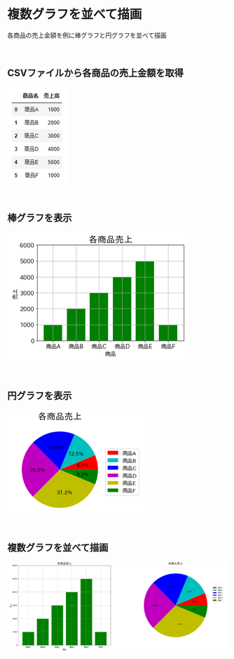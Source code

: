 # 複数グラフを並べて描画
各商品の売上金額を例に棒グラフと円グラフを並べて描画

<br>

## CSVファイルから各商品の売上金額を取得
![画像1](./image01.png)

<br>

## 棒グラフを表示
![画像2](./image02.png)

<br>

## 円グラフを表示
![画像3](./image03.png)

<br>

## 複数グラフを並べて描画
![画像3](./image04.png)

<br>
